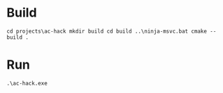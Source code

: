 # Build

`
cd projects\ac-hack
mkdir build
cd build
..\ninja-msvc.bat
cmake --build .
`

# Run

`
.\ac-hack.exe
`
